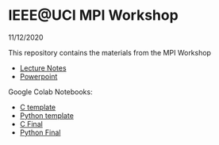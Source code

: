 # IEEE@UCI MPI Workshop
11/12/2020

This repository contains the materials from the MPI Workshop
* [Lecture Notes](./mpi_lecture_notes.md)
* [Powerpoint](./MPI_Workshop.pptx)

Google Colab Notebooks:
* [C template](https://colab.research.google.com/drive/12-AmHyu3AvMKvNoYE4xiOlxOnt_k7CcQ?usp=sharing)
* [Python template](https://colab.research.google.com/drive/1DmPziA4KuqG6Z9EwsM07X5OYod_Wq2SF?usp=sharing)
* [C Final](https://colab.research.google.com/drive/12m0232YBUnOFvY85u0eZyUt-t5hG37k4?usp=sharing)
* [Python Final](https://colab.research.google.com/drive/1vLxS5qjr6UeO9Us5UcA0Z001rDACCr7t?usp=sharing)
